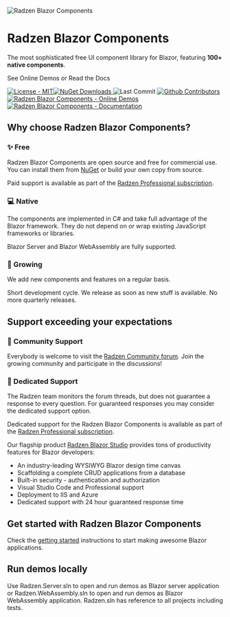 ![Radzen Blazor Components](https://raw.githubusercontent.com/radzenhq/radzen-blazor/master/RadzenBlazorDemos/wwwroot/images/radzen-blazor-components.png)

Radzen Blazor Components
========================

The most sophisticated free UI component library for Blazor, featuring **100+ native components**.

See Online Demos or Read the Docs

 [![License - MIT](https://img.shields.io/github/license/radzenhq/radzen-blazor?logo=github&style=for-the-badge)](https://github.com/radzenhq/radzen-blazor/blob/master/LICENSE)[![NuGet Downloads](https://img.shields.io/nuget/dt/Radzen.Blazor?color=%232694F9&label=nuget%20downloads&logo=nuget&style=for-the-badge) ](https://www.nuget.org/packages/Radzen.Blazor)![Last Commit](https://img.shields.io/github/last-commit/radzenhq/radzen-blazor?logo=github&style=for-the-badge) [![Github Contributors](https://img.shields.io/github/contributors/radzenhq/radzen-blazor?logo=github&style=for-the-badge) ](https://github.com/radzenhq/radzen-blazor/graphs/contributors)[![Radzen Blazor Components - Online Demos](https://img.shields.io/badge/demos-online-brightgreen?color=%232694F9&logo=blazor&style=for-the-badge) ](https://blazor.radzen.com)[![Radzen Blazor Components - Documentation](https://img.shields.io/badge/docs-online-brightgreen?color=%232694F9&logo=blazor&style=for-the-badge)](https://blazor.radzen.com/docs)

## Why choose Radzen Blazor Components?

### :sparkles: Free

Radzen Blazor Components are open source and free for commercial use. You can install them from [NuGet](https://www.nuget.org/packages/Radzen.Blazor) or build your own copy from source.

Paid support is available as part of the [Radzen Professional subscription](https://www.radzen.com/pricing).

### :computer: Native

The components are implemented in C# and take full advantage of the Blazor framework. They do not depend on or wrap existing JavaScript frameworks or libraries.

Blazor Server and Blazor WebAssembly are fully supported.

### :seedling: Growing

We add new components and features on a regular basis.

Short development cycle. We release as soon as new stuff is available. No more quarterly releases.

## Support exceeding your expectations

### :speech_balloon: Community Support
Everybody is welcome to visit the [Radzen Community forum](https://forum.radzen.com/). Join the growing community and participate in the discussions!

### :dart: Dedicated Support

The Radzen team monitors the forum threads, but does not guarantee a response to every question. For guaranteed responses you may consider the dedicated support option.

Dedicated support for the Radzen Blazor Components is available as part of the [Radzen Professional subscription](https://www.radzen.com/pricing).

Our flagship product [Radzen Blazor Studio](https://www.radzen.com/blazor-studio) provides tons of productivity features for Blazor developers:
- An industry-leading WYSIWYG Blazor design time canvas
- Scaffolding a complete CRUD applications from a database
- Built-in security - authentication and authorization
- Visual Studio Code and Professional support
- Deployment to IIS and Azure
- Dedicated support with 24 hour guaranteed response time

## Get started with Radzen Blazor Components

Check the [getting started](https://blazor.radzen.com/get-started) instructions to start making awesome Blazor applications.

## Run demos locally

Use Radzen.Server.sln to open and run demos as Blazor server application or Radzen.WebAssembly.sln to open and run demos as Blazor WebAssembly application. Radzen.sln has reference to all projects including tests.
